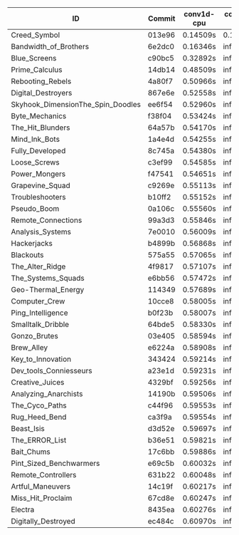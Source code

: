 |ID|Commit|conv1d-cpu|conv1d-gpu|DWSPConv2D-gpu|gemm-gpu|avg|
|-|-|-|-|-|-|-|
|Creed_Symbol|013e96|0.14509s|0.14192s|infs|2.08450s|infs|
|Bandwidth_of_Brothers|6e2dc0|0.16346s|infs|infs|2.12826s|infs|
|Blue_Screens|c90bc5|0.32892s|infs|infs|4.54576s|infs|
|Prime_Calculus|14db14|0.48509s|infs|infs|4.53719s|infs|
|Rebooting_Rebels|4a80f7|0.50966s|infs|infs|4.53013s|infs|
|Digital_Destroyers|867e6e|0.52558s|infs|infs|4.56629s|infs|
|Skyhook_DimensionThe_Spin_Doodles|ee6f54|0.52960s|infs|infs|4.89462s|infs|
|Byte_Mechanics|f38f04|0.53424s|infs|infs|4.83199s|infs|
|The_Hit_Blunders|64a57b|0.54170s|infs|infs|4.92431s|infs|
|Mind_Ink_Bots|1a4e4d|0.54255s|infs|infs|4.85991s|infs|
|Fully_Developed|8c745a|0.54380s|infs|infs|4.93401s|infs|
|Loose_Screws|c3ef99|0.54585s|infs|infs|4.93350s|infs|
|Power_Mongers|f47541|0.54651s|infs|infs|4.89189s|infs|
|Grapevine_Squad|c9269e|0.55113s|infs|infs|4.77592s|infs|
|Troubleshooters|b10ff2|0.55152s|infs|infs|4.81748s|infs|
|Pseudo_Boom|0a106c|0.55560s|infs|infs|4.93053s|infs|
|Remote_Connections|99a3d3|0.55846s|infs|infs|4.76266s|infs|
|Analysis_Systems|7e0010|0.56009s|infs|infs|4.86002s|infs|
|Hackerjacks|b4899b|0.56868s|infs|infs|4.80908s|infs|
|Blackouts|575a55|0.57065s|infs|infs|4.90460s|infs|
|The_Alter_Ridge|4f9817|0.57107s|infs|infs|4.90867s|infs|
|The_Systems_Squads|e6bb56|0.57472s|infs|infs|4.73990s|infs|
|Geo-Thermal_Energy|114349|0.57689s|infs|infs|4.78914s|infs|
|Computer_Crew|10cce8|0.58005s|infs|infs|4.75647s|infs|
|Ping_Intelligence|b0f23b|0.58007s|infs|infs|4.81463s|infs|
|Smalltalk_Dribble|64bde5|0.58330s|infs|infs|4.84115s|infs|
|Gonzo_Brutes|03e405|0.58594s|infs|infs|4.79689s|infs|
|Brew_Alley|e6224a|0.58908s|infs|infs|4.88242s|infs|
|Key_to_Innovation|343424|0.59214s|infs|infs|4.93568s|infs|
|Dev_tools_Conniesseurs|a23e1d|0.59231s|infs|infs|4.93171s|infs|
|Creative_Juices|4329bf|0.59256s|infs|infs|4.92188s|infs|
|Analyzing_Anarchists|14190b|0.59506s|infs|infs|4.89972s|infs|
|The_Cyco_Paths|c44f96|0.59553s|infs|infs|4.83122s|infs|
|Rug_Heed_Bend|ca3f9a|0.59554s|infs|infs|4.93269s|infs|
|Beast_Isis|d3d52e|0.59697s|infs|infs|4.92342s|infs|
|The_ERROR_List|b36e51|0.59821s|infs|infs|4.97518s|infs|
|Bait_Chums|17c6bb|0.59886s|infs|infs|4.79960s|infs|
|Pint_Sized_Benchwarmers|e69c5b|0.60032s|infs|infs|4.92246s|infs|
|Remote_Controllers|631b22|0.60048s|infs|infs|4.85005s|infs|
|Artful_Maneuvers|14c19f|0.60217s|infs|infs|4.76860s|infs|
|Miss_Hit_Proclaim|67cd8e|0.60247s|infs|infs|4.92115s|infs|
|Electra|8435ea|0.60276s|infs|infs|4.93212s|infs|
|Digitally_Destroyed|ec484c|0.60970s|infs|infs|4.86561s|infs|
